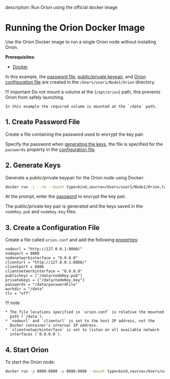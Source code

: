 description: Run Orion using the official docker image
<!--- END of page meta data -->

# Running the Orion Docker Image

Use the Orion Docker image to run a single Orion node without installing Orion.

__Prerequisites__:

* [Docker](https://docs.docker.com/install/)

In this example, the [password file](#1-create-password-file), [public/private keypair](#2-generate-keys), and
[Orion configuration file](#3-create-a-configuration-file) are created in the
`/Users/user1/Node1/Orion` directory.

!!! important
    Do not mount a volume at the (`/opt/orion`) path, this prevents
    Orion from safely launching.

    In this example the required volume is mounted at the `/data` path.

## 1. Create Password File

Create a file containing the password used to encrypt the key pair.

Specify the password when [generating the keys](#2-generate-keys), the
file is specified for the `passwords` property in the [configuration file](#3-create-a-configuration-file).

## 2. Generate Keys

Generate a public/private keypair for the Orion node using Docker:

``` bash
docker run -i --rm --mount type=bind,source=/Users/user1/Node1/Orion,target=/data pegasyseng/orion:develop -g /data/testKey
```

At the prompt, enter the [password](#1-create-password-file) to encrypt the
key pair.

The public/private key pair is generated and the keys saved in the `nodeKey.pub`
and `nodeKey.key` files.

## 3. Create a Configuration File

Create a file called `orion.conf` and add the following [properties](../Reference/Configuration-File.md):

```
nodeurl = "http://127.0.0.1:8080/"
nodeport = 8080
nodenetworkinterface = "0.0.0.0"
clienturl = "http://127.0.0.1:8888/"
clientport = 8888
clientnetworkinterface = "0.0.0.0"
publickeys = ["/data/nodeKey.pub"]
privatekeys = ["/data/nodeKey.key"]
passwords = "/data/passwordFile"
workdir = "/data"
tls = "off"
```

!!! note

    * The file locations specified in `orion.conf` is relative the mounted
      path (`/data`).
    * `nodeurl` and `clienturl` is set to the host IP address, not the
      Docker container's internal IP address.
    * `clientnetworkinterface` is set to listen on all available network
      interfaces (`0.0.0.0`).

## 4. Start Orion

To start the Orion node:

``` bash
docker run -p 8080:8080 -p 8888:8888 --mount type=bind,source=/Users/user1/Node1/Orion,target=/data pegasyseng/orion:develop /data/orion.conf
```
